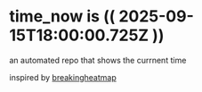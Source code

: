 # time_now is (( 2025-09-15T18:00:00.725Z ))

an automated repo that shows the currnent time

inspired by [breakingheatmap](https://github.com/breakingheatmap/breakingheatmap)